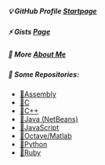<!--
GabriOliv/GabriOliv `README.md`
👋 - 👀 - 🌱 - 💞️ - 📫 - 💡 - ⚡️ - 🛠️ - 📦 - 🔩 - 🔑 ajkksdsdsasd
-->

##### 💡 GitHub Profile [Startpage](https://gabrioliv.github.io/)

##### ⚡ Gists [Page](https://gist.github.com/GabriOliv)

##### 🧭 More [About Me](https://www.notion.so/Gabriel-O-Laureano-ead360eb41f14fb080f0f253e193d712)

##### 💾 Some Repositories:
- [🔗Assembly](https://github.com/search?q=user%3AGabriOliv+Assembly&type=repositories)
- [🔗C](https://github.com/search?l=C&q=user%3AGabriOliv+c&type=Repositories)
- [🔗C++](https://github.com/search?q=user%3AGabriOliv+cpp&type=repositories)
- [🔗Java (NetBeans)](https://github.com/search?q=user%3AGabriOliv+netbeans&type=repositories)
- [🔗JavaScript](https://github.com/search?q=user%3AGabriOliv+javascript&type=repositories)
- [🔗Octave/Matlab](https://github.com/search?q=user%3AGabriOliv+octave&type=repositories)
- [🔗Python](https://github.com/search?q=user%3AGabriOliv+python&type=repositories)
- [🔗Ruby](https://github.com/search?q=user%3AGabriOliv+ruby&type=repositories)
